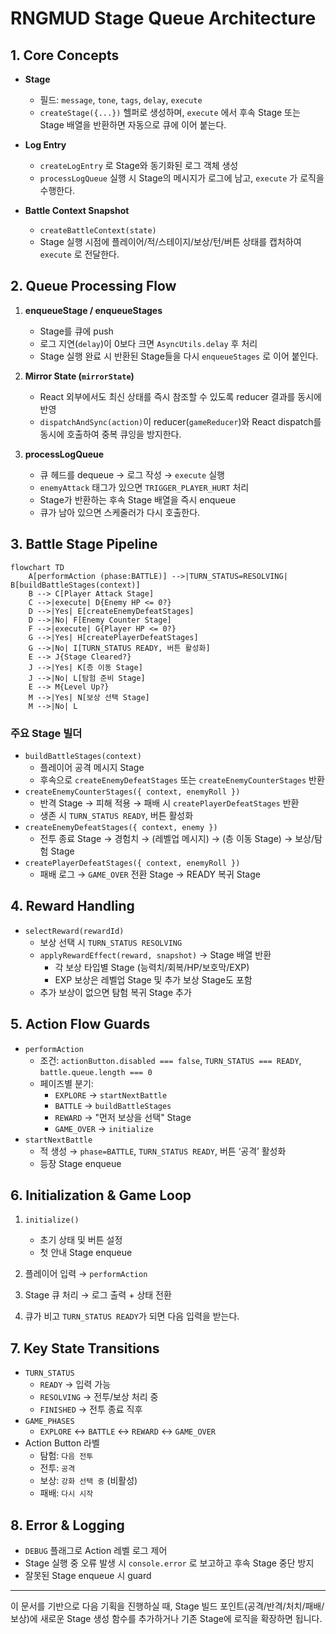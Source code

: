 ﻿# RNGMUD Stage Queue Architecture

## 1. Core Concepts

- **Stage**  
  - 필드: `message`, `tone`, `tags`, `delay`, `execute`  
  - `createStage({...})` 헬퍼로 생성하며, `execute` 에서 후속 Stage 또는 Stage 배열을 반환하면 자동으로 큐에 이어 붙는다.

- **Log Entry**  
  - `createLogEntry` 로 Stage와 동기화된 로그 객체 생성  
  - `processLogQueue` 실행 시 Stage의 메시지가 로그에 남고, `execute` 가 로직을 수행한다.

- **Battle Context Snapshot**  
  - `createBattleContext(state)`  
  - Stage 실행 시점에 플레이어/적/스테이지/보상/턴/버튼 상태를 캡처하여 `execute` 로 전달한다.

## 2. Queue Processing Flow

1. **enqueueStage / enqueueStages**  
   - Stage를 큐에 push  
   - 로그 지연(`delay`)이 0보다 크면 `AsyncUtils.delay` 후 처리  
   - Stage 실행 완료 시 반환된 Stage들을 다시 `enqueueStages` 로 이어 붙인다.

2. **Mirror State (`mirrorState`)**  
   - React 외부에서도 최신 상태를 즉시 참조할 수 있도록 reducer 결과를 동시에 반영  
   - `dispatchAndSync(action)`이 reducer(`gameReducer`)와 React dispatch를 동시에 호출하여 중복 큐잉을 방지한다.

3. **processLogQueue**  
   - 큐 헤드를 dequeue → 로그 작성 → `execute` 실행  
   - `enemyAttack` 태그가 있으면 `TRIGGER_PLAYER_HURT` 처리  
   - Stage가 반환하는 후속 Stage 배열을 즉시 enqueue  
   - 큐가 남아 있으면 스케줄러가 다시 호출한다.

## 3. Battle Stage Pipeline

```mermaid
flowchart TD
    A[performAction (phase:BATTLE)] -->|TURN_STATUS=RESOLVING| B[buildBattleStages(context)]
    B --> C[Player Attack Stage]
    C -->|execute| D{Enemy HP <= 0?}
    D -->|Yes| E[createEnemyDefeatStages]
    D -->|No| F[Enemy Counter Stage]
    F -->|execute| G{Player HP <= 0?}
    G -->|Yes| H[createPlayerDefeatStages]
    G -->|No| I[TURN_STATUS READY, 버튼 활성화]
    E --> J{Stage Cleared?}
    J -->|Yes| K[층 이동 Stage]
    J -->|No| L[탐험 준비 Stage]
    E --> M{Level Up?}
    M -->|Yes| N[보상 선택 Stage]
    M -->|No| L
```

### 주요 Stage 빌더
- `buildBattleStages(context)`
  - 플레이어 공격 메시지 Stage
  - 후속으로 `createEnemyDefeatStages` 또는 `createEnemyCounterStages` 반환
- `createEnemyCounterStages({ context, enemyRoll })`
  - 반격 Stage → 피해 적용 → 패배 시 `createPlayerDefeatStages` 반환
  - 생존 시 `TURN_STATUS READY`, 버튼 활성화
- `createEnemyDefeatStages({ context, enemy })`
  - 전투 종료 Stage → 경험치 → (레벨업 메시지) → (층 이동 Stage) → 보상/탐험 Stage
- `createPlayerDefeatStages({ context, enemyRoll })`
  - 패배 로그 → `GAME_OVER` 전환 Stage → READY 복귀 Stage

## 4. Reward Handling

- `selectReward(rewardId)`
  - 보상 선택 시 `TURN_STATUS RESOLVING`
  - `applyRewardEffect(reward, snapshot)` → Stage 배열 반환
    - 각 보상 타입별 Stage (능력치/회복/HP/보호막/EXP)
    - EXP 보상은 레벨업 Stage 및 추가 보상 Stage도 포함
  - 추가 보상이 없으면 탐험 복귀 Stage 추가

## 5. Action Flow Guards

- `performAction`
  - 조건: `actionButton.disabled === false`, `TURN_STATUS === READY`, `battle.queue.length === 0`
  - 페이즈별 분기:
    - `EXPLORE` → `startNextBattle`
    - `BATTLE` → `buildBattleStages`
    - `REWARD` → "먼저 보상을 선택" Stage
    - `GAME_OVER` → `initialize`
- `startNextBattle`
  - 적 생성 → `phase=BATTLE`, `TURN_STATUS READY`, 버튼 ‘공격’ 활성화
  - 등장 Stage enqueue

## 6. Initialization & Game Loop

1. `initialize()`  
   - 초기 상태 및 버튼 설정  
   - 첫 안내 Stage enqueue

2. 플레이어 입력 → `performAction`  
3. Stage 큐 처리 → 로그 출력 + 상태 전환  
4. 큐가 비고 `TURN_STATUS READY`가 되면 다음 입력을 받는다.

## 7. Key State Transitions

- `TURN_STATUS`
  - `READY` → 입력 가능
  - `RESOLVING` → 전투/보상 처리 중
  - `FINISHED` → 전투 종료 직후
- `GAME_PHASES`
  - `EXPLORE` ↔ `BATTLE` ↔ `REWARD` ↔ `GAME_OVER`
- Action Button 라벨
  - 탐험: `다음 전투`
  - 전투: `공격`
  - 보상: `강화 선택 중` (비활성)
  - 패배: `다시 시작`

## 8. Error & Logging

- `DEBUG` 플래그로 Action 레벨 로그 제어
- Stage 실행 중 오류 발생 시 `console.error` 로 보고하고 후속 Stage 중단 방지
- 잘못된 Stage enqueue 시 guard

---

이 문서를 기반으로 다음 기획을 진행하실 때, Stage 빌드 포인트(공격/반격/처치/패배/보상)에 새로운 Stage 생성 함수를 추가하거나 기존 Stage에 로직을 확장하면 됩니다.
